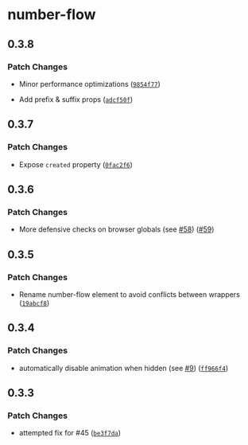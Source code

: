 # number-flow

## 0.3.8

### Patch Changes

- Minor performance optimizations ([`9854f77`](https://github.com/barvian/number-flow/commit/9854f77e11561fe119bf9009ae1369389a64ba15))

- Add prefix & suffix props ([`adcf50f`](https://github.com/barvian/number-flow/commit/adcf50f93eec1f6a469004ab58aae4b2799b3c14))

## 0.3.7

### Patch Changes

- Expose `created` property ([`0fac2f6`](https://github.com/barvian/number-flow/commit/0fac2f69b239048054755c556afc3f0eb65767c9))

## 0.3.6

### Patch Changes

- More defensive checks on browser globals (see [#58](https://github.com/barvian/number-flow/issues/58)) ([#59](https://github.com/barvian/number-flow/pull/59))

## 0.3.5

### Patch Changes

- Rename number-flow element to avoid conflicts between wrappers ([`19abcf8`](https://github.com/barvian/number-flow/commit/19abcf88f7d7bd34332f5e1c42e647a0e81725ac))

## 0.3.4

### Patch Changes

- automatically disable animation when hidden (see [#9](https://github.com/barvian/number-flow/issues/9)) ([`ff966f4`](https://github.com/barvian/number-flow/commit/ff966f489eaeeacc72b35a8ee4c8cc13fe894eb6))

## 0.3.3

### Patch Changes

- attempted fix for #45 ([`be3f7da`](https://github.com/barvian/number-flow/commit/be3f7da7ee88b6ab35f67736c98edcfb6909543d))
